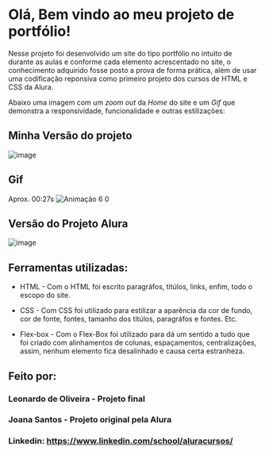 # Olá, Bem vindo ao meu projeto de portfólio!

Nesse projeto foi desenvolvido um site do tipo portfólio no intuito de durante as aulas e conforme cada elemento acrescentado no site, o conhecimento adquirido fosse posto a prova de forma prática, além de usar uma codificação reponsiva como primeiro projeto dos cursos de HTML e CSS da Alura.
  
  Abaixo uma imagem com um <em>zoom out</em> da <em>Home</em> do site e um <em>Gif</em> que demonstra a responsividade, funcionalidade e outras estilizações:

## Minha Versão do projeto

![image](https://github.com/leodiegold/portfolio/assets/167241214/3213079f-5c3f-4ff0-8bf2-e8be629901ec)

## Gif
Aprox. 00:27s
![Animação 6 0](https://github.com/leodiegold/portfolio/assets/167241214/0eeb8692-1973-4b27-ace8-e5d5f2fc971f)

## Versão do Projeto Alura

![image](https://user-images.githubusercontent.com/77756047/211304452-220fedf0-f91b-490f-8a65-a60ce860bc5c.png)

## Ferramentas utilizadas:

* HTML -
  Com o HTML foi escrito paragráfos, titúlos, links, enfim, todo o escopo do site.

* CSS -
  Com CSS foi utilizado para estilizar a aparência da cor de fundo, cor de fonte, fontes, tamanho dos titúlos, paragráfos e fontes. Etc.

* Flex-box -
  Com o Flex-Box foi utilizado para dá um sentido a tudo que foi criado com alinhamentos de colunas, espaçamentos, centralizações, assim, nenhum elemento fica desalinhado e causa certa estranheza.

## Feito por:

### Leonardo de Oliveira - Projeto final
### Joana Santos - Projeto original pela Alura

### Linkedin: https://www.linkedin.com/school/aluracursos/
